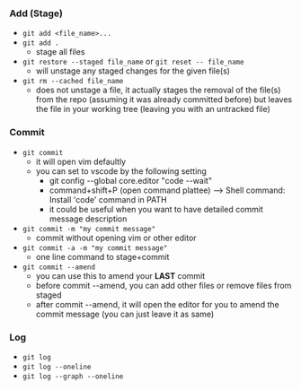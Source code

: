### Add (Stage)
- `git add <file_name>...`
- `git add .`
    - stage all files
- `git restore --staged file_name` or `git reset -- file_name`
    - will unstage any staged changes for the given file(s)
- `git rm --cached file_name `
    - does not unstage a file, it actually stages the removal of the file(s) from the repo (assuming it was already committed before) but leaves the file in your working tree (leaving you with an untracked file)

### Commit
- `git commit`
    - it will open vim defaultly
    - you can set to vscode by the following setting
        - git config --global core.editor "code --wait"
        - command+shift+P (open command plattee) --> Shell command: Install 'code' command in PATH
        - it could be useful when you want to have detailed commit message description  
- `git commit -m "my commit message"`
    - commit without opening vim or other editor
- `git commit -a -m "my commit message"`
    - one line command to stage+commit
- `git commit --amend`
    - you can use this to amend your **LAST** commit
    - before commit --amend, you can add other files or remove files from staged
    - after commit --amend, it will open the editor for you to amend the commit message (you can just leave it as same)

### Log
- `git log`
- `git log --oneline`
- `git log --graph --oneline`